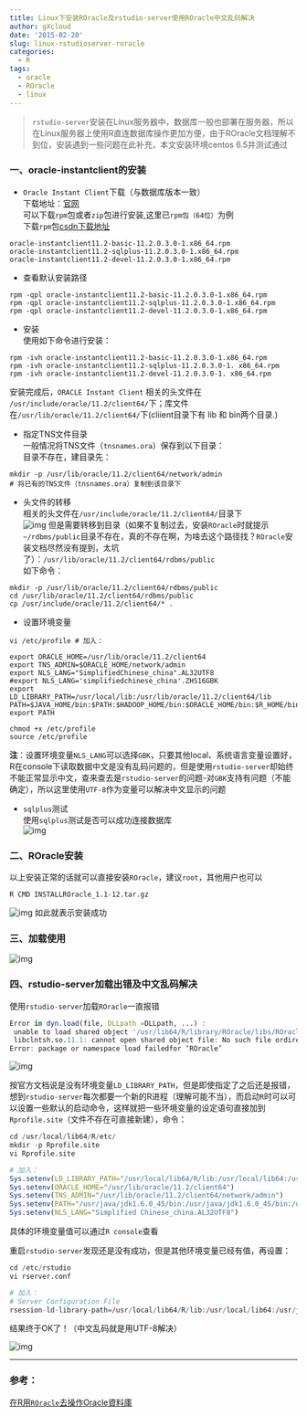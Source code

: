 ```yaml
---
title: Linux下安装ROracle及rstudio-server使用ROracle中文乱码解决
author: gXcloud
date: '2015-02-20'
slug: linux-rstudioserver-roracle
categories:
  - R
tags:
  - oracle
  - ROracle
  - linux
---
```


> `rstudio-server`安装在Linux服务器中，数据库一般也部署在服务器，所以在Linux服务器上使用R直连数据库操作更加方便，由于ROracle文档理解不到位，安装遇到一些问题在此补充，本文安装环境centos 6.5并测试通过

### 一、oracle-instantclient的安装

- `Oracle Instant Client`下载（与数据库版本一致）    
下载地址：[官网](http://www.oracle.com/technetwork/topics/linuxsoft-082809.html)    
可以下载`rpm`包或者`zip`包进行安装,这里已`rpm包（64位）`为例    
下载`rpm`包[csdn下载地址](http://download.csdn.net/detail/xwydq/8440629)    
```
oracle-instantclient11.2-basic-11.2.0.3.0-1.x86_64.rpm
oracle-instantclient11.2-sqlplus-11.2.0.3.0-1.x86_64.rpm
oracle-instantclient11.2-devel-11.2.0.3.0-1.x86_64.rpm
```

- 查看默认安装路径    
```Shell
rpm -qpl oracle-instantclient11.2-basic-11.2.0.3.0-1.x86_64.rpm
rpm -qpl oracle-instantclient11.2-sqlplus-11.2.0.3.0-1.x86_64.rpm
rpm -qpl oracle-instantclient11.2-devel-11.2.0.3.0-1.x86_64.rpm
```

- 安装    
使用如下命令进行安装：    
```shell
rpm -ivh oracle-instantclient11.2-basic-11.2.0.3.0-1.x86_64.rpm
rpm -ivh oracle-instantclient11.2-sqlplus-11.2.0.3.0-1. x86_64.rpm
rpm -ivh oracle-instantclient11.2-devel-11.2.0.3.0-1. x86_64.rpm
```
安装完成后，`ORACLE Instant Client` 相关的头文件在 `/usr/include/oracle/11.2/client64/`下；库文件在`/usr/lib/oracle/11.2/client64/`下(cliient目录下有 lib 和 bin两个目录.)    

- 指定TNS文件目录    
一般情况将TNS文件（`tnsnames.ora`）保存到以下目录：    
目录不存在，建目录先：    
```shell
mkdir -p /usr/lib/oracle/11.2/client64/network/admin
# 将已有的TNS文件（tnsnames.ora）复制到该目录下
```

- 头文件的转移    
相关的头文件在`/usr/include/oracle/11.2/client64/`目录下    
![img](http://img.blog.csdn.net/20150211162254038?watermark/2/text/aHR0cDovL2Jsb2cuY3Nkbi5uZXQveHd5ZHE=/font/5a6L5L2T/fontsize/400/fill/I0JBQkFCMA==/dissolve/70/gravity/Center)
但是需要转移到目录（如果不复制过去，安装`ROracle`时就提示`~/rdbms/public`目录不存在，真的不存在啊，为啥去这个路径找？`ROracle`安装文档尽然没有提到，太坑了）：`/usr/lib/oracle/11.2/client64/rdbms/public`    
如下命令：    
```shell
mkdir -p /usr/lib/oracle/11.2/client64/rdbms/public
cd /usr/lib/oracle/11.2/client64/rdbms/public
cp /usr/include/oracle/11.2/client64/* .
```

- 设置环境变量    

```shell
vi /etc/profile # 加入：

export ORACLE_HOME=/usr/lib/oracle/11.2/client64
export TNS_ADMIN=$ORACLE_HOME/network/admin
export NLS_LANG="SimplifiedChinese_china".AL32UTF8
#export NLS_LANG='simplifiedchinese_china'.ZHS16GBK
export LD_LIBRARY_PATH=/usr/local/lib:/usr/lib/oracle/11.2/client64/lib
PATH=$JAVA_HOME/bin:$PATH:$HADOOP_HOME/bin:$ORACLE_HOME/bin:$R_HOME/bin
export PATH

chmod +x /etc/profile
source /etc/profile
```

**注**：设置环境变量`NLS_LANG`可以选择`GBK`，只要其他local、系统语言变量设置好，R在console下读取数据中文是没有乱码问题的，但是使用`rstudio-server`却始终不能正常显示中文，查来查去是`rstudio-server`的问题-对`GBK`支持有问题（不能确定），所以这里使用`UTF-8`作为变量可以解决中文显示的问题    

- `sqlplus`测试    
使用`sqlplus`测试是否可以成功连接数据库    
![img](http://img.blog.csdn.net/20150211162359745?watermark/2/text/aHR0cDovL2Jsb2cuY3Nkbi5uZXQveHd5ZHE=/font/5a6L5L2T/fontsize/400/fill/I0JBQkFCMA==/dissolve/70/gravity/Center)

### 二、ROracle安装    
以上安装正常的话就可以直接安装`ROracle`，建议`root`，其他用户也可以    
```shell
R CMD INSTALLROracle_1.1-12.tar.gz
```
![img](http://img.blog.csdn.net/20150211162443267)
如此就表示安装成功    

### 三、加载使用    
![img](http://img.blog.csdn.net/20150211162510660)

### 四、rstudio-server加载出错及中文乱码解决

使用`rstudio-server`加载`ROracle`一直报错

```R
Error in dyn.load(file, DLLpath =DLLpath, ...) :
 unable to load shared object '/usr/lib64/R/library/ROracle/libs/ROracle.so':
 libclntsh.so.11.1: cannot open shared object file: No such file ordirectory
Error: package or namespace load failedfor ‘ROracle’
```

![img](http://img.blog.csdn.net/20150211162527090)

按官方文档说是没有环境变量`LD_LIBRARY_PATH`，但是即使指定了之后还是报错，想到`rstudio-server`每次都要一个新的R进程（理解可能不当），而启动`R`时可以可以设置一些默认的启动命令，这样就把一些环境变量的设定语句直接加到`Rprofile.site`（文件不存在可直接新建），命令：

```R
cd /usr/local/lib64/R/etc/
mkdir -p Rprofile.site
vi Rprofile.site

# 加入：
Sys.setenv(LD_LIBRARY_PATH="/usr/local/lib64/R/lib:/usr/local/lib64:/usr/java/jdk1.6.0_45/jre/lib/amd64/server:/usr/local/lib:/usr/lib/oracle/11.2/client64/lib")
Sys.setenv(ORACLE_HOME="/usr/lib/oracle/11.2/client64")
Sys.setenv(TNS_ADMIN="/usr/lib/oracle/11.2/client64/network/admin")
Sys.setenv(PATH="/usr/java/jdk1.6.0_45/bin:/usr/java/jdk1.6.0_45/bin:/usr/lib64/qt-3.3/bin:/usr/local/bin:/bin:/usr/bin:/usr/local/sbin:/usr/sbin:/sbin:/home/hadoop/hadoop-1.2.1/bin:/usr/lib/oracle/11.2/client64/bin:/home/hadoop/bin:/home/hadoop/hadoop-1.2.1/bin:/usr/lib/oracle/11.2/client64/bin:/usr/local/lib64/R/bin")
Sys.setenv(NLS_LANG="Simplified Chinese_china.AL32UTF8")
```

具体的环境变量值可以通过`R console`查看

重启`rstudio-server`发现还是没有成功，但是其他环境变量已经有值，再设置：

```R
cd /etc/rstudio
vi rserver.conf

# 加入：
# Server Configuration File
rsession-ld-library-path=/usr/local/lib64/R/lib:/usr/local/lib64:/usr/java/jdk1.6.0_45/jre/lib/amd64/server:/usr/local/lib:/usr/lib/oracle/11.2/client64/lib
```

结果终于OK了！（中文乱码就是用UTF-8解决）

![img](http://img.blog.csdn.net/20150211161318818)

------

### 参考：

[在R用`ROracle`去操作Oracle資料庫](http://chingchuan-chen.github.io/posts/2016/07/25/use-ROracle-to-manipulate-oracle-database-in-R)